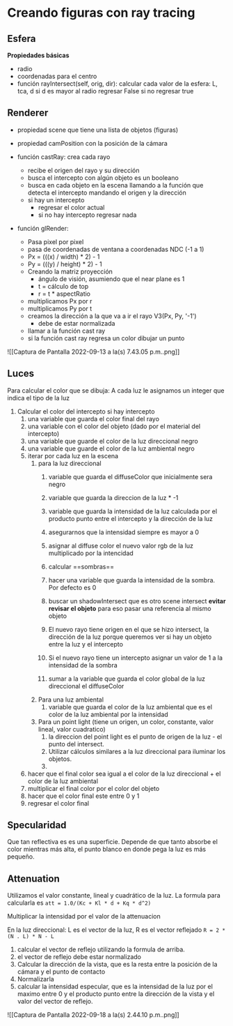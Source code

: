# Creando figuras con ray tracing

## Esfera
**Propiedades básicas**
- radio
- coordenadas para el centro
- función rayIntersect(self, orig, dir):
	calcular cada valor de la esfera: L, tca, d
	si d es mayor al radio regresar False
	si no regresar true
	


## Renderer
- propiedad scene que tiene una lista de objetos (figuras)
- propiedad camPosition con la posición de la cámara
- función castRay: crea cada rayo
	- recibe el origen del rayo y su dirección
	- busca el intercepto con algún objeto es un booleano
	- busca en cada objeto en la escena llamando a la función que detecta el intercepto mandando el origen y la dirección
	- si hay un intercepto
		- regresar el color actual
		- si no hay intercepto regresar nada

- función glRender: 
	- Pasa pixel por pixel
	- pasa de coordenadas de ventana a coordenadas NDC (-1 a 1)
	- Px  = (((x) / width) * 2) - 1
	- Py = (((y) / height) * 2) - 1
	- Creando la matriz proyección 
		- ángulo de visión, asumiendo que el near plane es 1
		- t = cálculo de top
		- r = t * aspectRatio
	- multiplicamos Px por r 
	- multiplicamos Py por t
	- creamos la dirección a la que va a ir el rayo V3(Px, Py, '-1') 
		- debe de estar normalizada
	- llamar a la función cast ray
	- si la función cast ray regresa un color dibujar un punto 








![[Captura de Pantalla 2022-09-13 a la(s) 7.43.05 p.m..png]]


## Luces

Para calcular el color que se dibuja:
A cada luz le asignamos un integer que indica el tipo de la luz

1. Calcular el color del intercepto si hay intercepto
	1. una variable que guarda el color final del rayo
	2. una variable con el color del objeto (dado por el material del intercepto)
	3. una variable que guarde el color de la luz direccional negro
	4. una variable que guarde el color de la luz ambiental negro
	5. iterar por cada luz en la escena
		1. para la luz direccional
			1. variable que guarda el diffuseColor que inicialmente sera negro
			2. variable que guarda la direccion de la luz * -1
			3. variable que guarda la intensidad de la luz calculada por el producto punto entre el intercepto y la dirección de la luz
			4. asegurarnos que la intensidad siempre es mayor a 0
			5. asignar al diffuse color el nuevo valor rgb de la luz multiplicado por la intencidad
			
			7. calcular ==sombras==
			8. hacer una variable que guarda la intensidad de la sombra. Por defecto es 0
			9. buscar un shadowIntersect que es otro scene intersect **evitar revisar el objeto** para eso pasar una referencia al mismo objeto
			10. El nuevo rayo tiene origen en el que se hizo intersect, la dirección de la luz porque queremos ver si hay un objeto entre la luz y el intercepto
			11. Si el nuevo rayo tiene un intercepto asignar un valor de 1 a la intensidad de la sombra
			12.  sumar a la variable que guarda el color global de la luz direccional el diffuseColor
		2. Para una luz ambiental
			1. variable que guarda el color de la luz ambiental que es el color de la luz ambiental por la intensidad
		3. Para un point light (tiene un origen, un color, constante, valor lineal, valor cuadratico)
			1. la direccion del point light es el punto de origen de la luz - el punto del intersect.
			2. Utilizar cálculos similares a la luz direccional para iluminar los objetos.
			3. 
	1. hacer que el final color sea igual a el color de la luz direccional + el color de la luz ambiental
	2. multiplicar el final color por el color del objeto
	3. hacer que el color final este entre 0 y 1
	4. regresar el color final

## Specularidad
Que tan reflectiva es es una superficie. Depende de que tanto absorbe el color mientras más alta, el punto blanco en donde pega la luz es más pequeño.


## Attenuation
Utilizamos el valor constante, lineal y cuadrático de la luz. La formula para calcularla es
`att = 1.0/(Kc + Kl * d + Kq * d^2)`

Multiplicar la intensidad por el valor de la attenuacion

En la luz direccional: L es el vector de la luz, R es el vector reflejado
`R = 2 * (N . L) * N - L`
1. calcular el vector de reflejo utilizando la formula de arriba.
2. el vector de reflejo debe estar normalizado
3. Calcular la dirección de la vista, que es la resta entre la posición de la cámara y el punto de contacto
4. Normalizarla
5. calcular la intensidad especular, que es la intensidad de la luz por el maximo entre 0 y el producto punto entre la dirección de la vista y el valor del vector de reflejo.


![[Captura de Pantalla 2022-09-18 a la(s) 2.44.10 p.m..png]]
